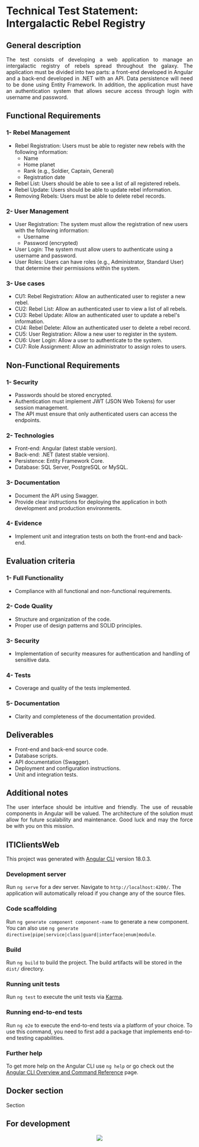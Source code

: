 # Technical Test Statement: Intergalactic Rebel Registry

## General description

<p align="justify">
    The test consists of developing a web application to manage an intergalactic registry of rebels spread throughout the galaxy. The application must be divided into two parts: a front-end developed in Angular and a back-end developed in .NET with an API. Data persistence will need to be done using Entity Framework. In addition, the application must have an authentication system that allows secure access through login with username and password.
</p>

## Functional Requirements

### 1- Rebel Management

- Rebel Registration: Users must be able to register new rebels with the following information:
  - Name
  - Home planet
  - Rank (e.g., Soldier, Captain, General)
  - Registration date
- Rebel List: Users should be able to see a list of all registered rebels.
- Rebel Update: Users should be able to update rebel information.
- Removing Rebels: Users must be able to delete rebel records.

### 2- User Management

- User Registration: The system must allow the registration of new users with the following information:
  - Username
  - Password (encrypted)
- User Login: The system must allow users to authenticate using a username and password.
- User Roles: Users can have roles (e.g., Administrator, Standard User) that determine their permissions within the system.

### 3- Use cases

- CU1: Rebel Registration: Allow an authenticated user to register a new rebel.
- CU2: Rebel List: Allow an authenticated user to view a list of all rebels.
- CU3: Rebel Update: Allow an authenticated user to update a rebel's information.
- CU4: Rebel Delete: Allow an authenticated user to delete a rebel record.
- CU5: User Registration: Allow a new user to register in the system.
- CU6: User Login: Allow a user to authenticate to the system.
- CU7: Role Assignment: Allow an administrator to assign roles to users.

## Non-Functional Requirements

### 1- Security

- Passwords should be stored encrypted.
- Authentication must implement JWT (JSON Web Tokens) for user session management.
- The API must ensure that only authenticated users can access the endpoints.

### 2- Technologies

- Front-end: Angular (latest stable version).
- Back-end: .NET (latest stable version).
- Persistence: Entity Framework Core.
- Database: SQL Server, PostgreSQL or MySQL.

### 3- Documentation

- Document the API using Swagger.
- Provide clear instructions for deploying the application in both development and production environments.

### 4- Evidence

- Implement unit and integration tests on both the front-end and back-end.

## Evaluation criteria

### 1- Full Functionality

- Compliance with all functional and non-functional requirements.

### 2- Code Quality

- Structure and organization of the code.
- Proper use of design patterns and SOLID principles.

### 3- Security

- Implementation of security measures for authentication and handling of sensitive data.

### 4- Tests

- Coverage and quality of the tests implemented.

### 5- Documentation

- Clarity and completeness of the documentation provided.

## Deliverables

- Front-end and back-end source code.
- Database scripts.
- API documentation (Swagger).
- Deployment and configuration instructions.
- Unit and integration tests.

## Additional notes

<p align="justify">
The user interface should be intuitive and friendly.
The use of reusable components in Angular will be valued.
The architecture of the solution must allow for future scalability and maintenance.
Good luck and may the force be with you on this mission.
</p>

## ITIClientsWeb

This project was generated with [Angular CLI](https://github.com/angular/angular-cli) version 18.0.3.

### Development server

Run `ng serve` for a dev server. Navigate to `http://localhost:4200/`. The application will automatically reload if you change any of the source files.

### Code scaffolding

Run `ng generate component component-name` to generate a new component. You can also use `ng generate directive|pipe|service|class|guard|interface|enum|module`.

### Build

Run `ng build` to build the project. The build artifacts will be stored in the `dist/` directory.

### Running unit tests

Run `ng test` to execute the unit tests via [Karma](https://karma-runner.github.io).

### Running end-to-end tests

Run `ng e2e` to execute the end-to-end tests via a platform of your choice. To use this command, you need to first add a package that implements end-to-end testing capabilities.

### Further help

To get more help on the Angular CLI use `ng help` or go check out the [Angular CLI Overview and Command Reference](https://angular.dev/tools/cli) page.

## Docker section

Section

## For development

<p align="center">
  <a href="https://skillicons.dev">
    <img src="https://skillicons.dev/icons?i=cs,angular,dotnet,docker" />
  </a>
</p>
